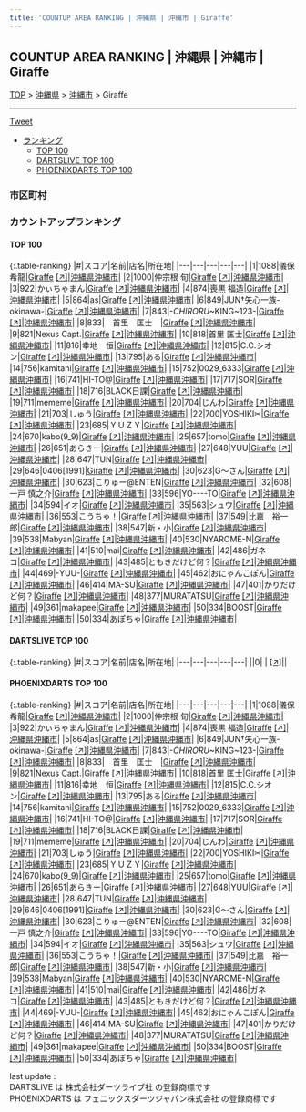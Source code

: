 ```yaml
---
title: 'COUNTUP AREA RANKING | 沖縄県 | 沖縄市 | Giraffe'
---
```

## COUNTUP AREA RANKING | 沖縄県 | 沖縄市 | Giraffe

[TOP](/darts/rank/) > [沖縄県](/darts/rank/沖縄県/) > [沖縄市](/darts/rank/沖縄県/沖縄市/) > Giraffe

___

<a href="https://twitter.com/share?ref_src=twsrc%5Etfw" data-text="COUNTUP AREA RANKING | 沖縄県沖縄市Giraffe" class="twitter-share-button" data-hashtags="DARTSLIVE,PHOENIXDARTS,darts,ダーツ" data-show-count="false">Tweet</a>

* [ランキング](#カウントアップランキング)
    * [TOP 100](#top-100)
    * [DARTSLIVE TOP 100](#dartslive-top-100)
    * [PHOENIXDARTS TOP 100](#phoenixdarts-top-100)

### 市区町村

<ul>

</ul>

### カウントアップランキング

#### TOP 100



{:.table-ranking}
|#|スコア|名前|店名|所在地|
|---|---|---|---|---|
|1|1088|<span class="rank-name-pd">儀保 希龍</span>|<a href="/darts/rank/shops/88166.html">Giraffe</a> <a href="https://vs.phoenixdarts.com/jp/shop/shopDetailInfo/s_88166?s_seq=88166">[↗]</a>|<a href="/darts/rank/沖縄県/沖縄市">沖縄県沖縄市</a>|
|2|1000|<span class="rank-name-pd"><span class="pro-icon-pd"></span>仲宗根 旬</span>|<a href="/darts/rank/shops/88166.html">Giraffe</a> <a href="https://vs.phoenixdarts.com/jp/shop/shopDetailInfo/s_88166?s_seq=88166">[↗]</a>|<a href="/darts/rank/沖縄県/沖縄市">沖縄県沖縄市</a>|
|3|922|<span class="rank-name-pd">かぃちゃまん</span>|<a href="/darts/rank/shops/88166.html">Giraffe</a> <a href="https://vs.phoenixdarts.com/jp/shop/shopDetailInfo/s_88166?s_seq=88166">[↗]</a>|<a href="/darts/rank/沖縄県/沖縄市">沖縄県沖縄市</a>|
|4|874|<span class="rank-name-pd">喪黒 福造</span>|<a href="/darts/rank/shops/88166.html">Giraffe</a> <a href="https://vs.phoenixdarts.com/jp/shop/shopDetailInfo/s_88166?s_seq=88166">[↗]</a>|<a href="/darts/rank/沖縄県/沖縄市">沖縄県沖縄市</a>|
|5|864|<span class="rank-name-pd">as</span>|<a href="/darts/rank/shops/88166.html">Giraffe</a> <a href="https://vs.phoenixdarts.com/jp/shop/shopDetailInfo/s_88166?s_seq=88166">[↗]</a>|<a href="/darts/rank/沖縄県/沖縄市">沖縄県沖縄市</a>|
|6|849|<span class="rank-name-pd">JUN†矢心一族-okinawa-</span>|<a href="/darts/rank/shops/88166.html">Giraffe</a> <a href="https://vs.phoenixdarts.com/jp/shop/shopDetailInfo/s_88166?s_seq=88166">[↗]</a>|<a href="/darts/rank/沖縄県/沖縄市">沖縄県沖縄市</a>|
|7|843|<span class="rank-name-pd">-*CHIRORU*~KING~123-</span>|<a href="/darts/rank/shops/88166.html">Giraffe</a> <a href="https://vs.phoenixdarts.com/jp/shop/shopDetailInfo/s_88166?s_seq=88166">[↗]</a>|<a href="/darts/rank/沖縄県/沖縄市">沖縄県沖縄市</a>|
|8|833|<span class="rank-name-pd">　首里　匡士　</span>|<a href="/darts/rank/shops/88166.html">Giraffe</a> <a href="https://vs.phoenixdarts.com/jp/shop/shopDetailInfo/s_88166?s_seq=88166">[↗]</a>|<a href="/darts/rank/沖縄県/沖縄市">沖縄県沖縄市</a>|
|9|821|<span class="rank-name-pd">Nexus Capt.</span>|<a href="/darts/rank/shops/88166.html">Giraffe</a> <a href="https://vs.phoenixdarts.com/jp/shop/shopDetailInfo/s_88166?s_seq=88166">[↗]</a>|<a href="/darts/rank/沖縄県/沖縄市">沖縄県沖縄市</a>|
|10|818|<span class="rank-name-pd"><span class="pro-icon-pd"></span>首里 匡士</span>|<a href="/darts/rank/shops/88166.html">Giraffe</a> <a href="https://vs.phoenixdarts.com/jp/shop/shopDetailInfo/s_88166?s_seq=88166">[↗]</a>|<a href="/darts/rank/沖縄県/沖縄市">沖縄県沖縄市</a>|
|11|816|<span class="rank-name-pd">幸地　恒</span>|<a href="/darts/rank/shops/88166.html">Giraffe</a> <a href="https://vs.phoenixdarts.com/jp/shop/shopDetailInfo/s_88166?s_seq=88166">[↗]</a>|<a href="/darts/rank/沖縄県/沖縄市">沖縄県沖縄市</a>|
|12|815|<span class="rank-name-pd">C.C.シオン</span>|<a href="/darts/rank/shops/88166.html">Giraffe</a> <a href="https://vs.phoenixdarts.com/jp/shop/shopDetailInfo/s_88166?s_seq=88166">[↗]</a>|<a href="/darts/rank/沖縄県/沖縄市">沖縄県沖縄市</a>|
|13|795|<span class="rank-name-pd">ある</span>|<a href="/darts/rank/shops/88166.html">Giraffe</a> <a href="https://vs.phoenixdarts.com/jp/shop/shopDetailInfo/s_88166?s_seq=88166">[↗]</a>|<a href="/darts/rank/沖縄県/沖縄市">沖縄県沖縄市</a>|
|14|756|<span class="rank-name-pd">kamitani</span>|<a href="/darts/rank/shops/88166.html">Giraffe</a> <a href="https://vs.phoenixdarts.com/jp/shop/shopDetailInfo/s_88166?s_seq=88166">[↗]</a>|<a href="/darts/rank/沖縄県/沖縄市">沖縄県沖縄市</a>|
|15|752|<span class="rank-name-pd">0029_6333</span>|<a href="/darts/rank/shops/88166.html">Giraffe</a> <a href="https://vs.phoenixdarts.com/jp/shop/shopDetailInfo/s_88166?s_seq=88166">[↗]</a>|<a href="/darts/rank/沖縄県/沖縄市">沖縄県沖縄市</a>|
|16|741|<span class="rank-name-pd">HI-TO@</span>|<a href="/darts/rank/shops/88166.html">Giraffe</a> <a href="https://vs.phoenixdarts.com/jp/shop/shopDetailInfo/s_88166?s_seq=88166">[↗]</a>|<a href="/darts/rank/沖縄県/沖縄市">沖縄県沖縄市</a>|
|17|717|<span class="rank-name-pd">SOR</span>|<a href="/darts/rank/shops/88166.html">Giraffe</a> <a href="https://vs.phoenixdarts.com/jp/shop/shopDetailInfo/s_88166?s_seq=88166">[↗]</a>|<a href="/darts/rank/沖縄県/沖縄市">沖縄県沖縄市</a>|
|18|716|<span class="rank-name-pd">BLACK日課</span>|<a href="/darts/rank/shops/88166.html">Giraffe</a> <a href="https://vs.phoenixdarts.com/jp/shop/shopDetailInfo/s_88166?s_seq=88166">[↗]</a>|<a href="/darts/rank/沖縄県/沖縄市">沖縄県沖縄市</a>|
|19|711|<span class="rank-name-pd">mememe</span>|<a href="/darts/rank/shops/88166.html">Giraffe</a> <a href="https://vs.phoenixdarts.com/jp/shop/shopDetailInfo/s_88166?s_seq=88166">[↗]</a>|<a href="/darts/rank/沖縄県/沖縄市">沖縄県沖縄市</a>|
|20|704|<span class="rank-name-pd">じんわ</span>|<a href="/darts/rank/shops/88166.html">Giraffe</a> <a href="https://vs.phoenixdarts.com/jp/shop/shopDetailInfo/s_88166?s_seq=88166">[↗]</a>|<a href="/darts/rank/沖縄県/沖縄市">沖縄県沖縄市</a>|
|21|703|<span class="rank-name-pd">しゅう</span>|<a href="/darts/rank/shops/88166.html">Giraffe</a> <a href="https://vs.phoenixdarts.com/jp/shop/shopDetailInfo/s_88166?s_seq=88166">[↗]</a>|<a href="/darts/rank/沖縄県/沖縄市">沖縄県沖縄市</a>|
|22|700|<span class="rank-name-pd">YOSHIKI✂︎</span>|<a href="/darts/rank/shops/88166.html">Giraffe</a> <a href="https://vs.phoenixdarts.com/jp/shop/shopDetailInfo/s_88166?s_seq=88166">[↗]</a>|<a href="/darts/rank/沖縄県/沖縄市">沖縄県沖縄市</a>|
|23|685|<span class="rank-name-pd">ＹＵＺＹ</span>|<a href="/darts/rank/shops/88166.html">Giraffe</a> <a href="https://vs.phoenixdarts.com/jp/shop/shopDetailInfo/s_88166?s_seq=88166">[↗]</a>|<a href="/darts/rank/沖縄県/沖縄市">沖縄県沖縄市</a>|
|24|670|<span class="rank-name-pd">kabo(9_9)</span>|<a href="/darts/rank/shops/88166.html">Giraffe</a> <a href="https://vs.phoenixdarts.com/jp/shop/shopDetailInfo/s_88166?s_seq=88166">[↗]</a>|<a href="/darts/rank/沖縄県/沖縄市">沖縄県沖縄市</a>|
|25|657|<span class="rank-name-pd">tomo</span>|<a href="/darts/rank/shops/88166.html">Giraffe</a> <a href="https://vs.phoenixdarts.com/jp/shop/shopDetailInfo/s_88166?s_seq=88166">[↗]</a>|<a href="/darts/rank/沖縄県/沖縄市">沖縄県沖縄市</a>|
|26|651|<span class="rank-name-pd">あらきー</span>|<a href="/darts/rank/shops/88166.html">Giraffe</a> <a href="https://vs.phoenixdarts.com/jp/shop/shopDetailInfo/s_88166?s_seq=88166">[↗]</a>|<a href="/darts/rank/沖縄県/沖縄市">沖縄県沖縄市</a>|
|27|648|<span class="rank-name-pd">YUU</span>|<a href="/darts/rank/shops/88166.html">Giraffe</a> <a href="https://vs.phoenixdarts.com/jp/shop/shopDetailInfo/s_88166?s_seq=88166">[↗]</a>|<a href="/darts/rank/沖縄県/沖縄市">沖縄県沖縄市</a>|
|28|647|<span class="rank-name-pd">TUN</span>|<a href="/darts/rank/shops/88166.html">Giraffe</a> <a href="https://vs.phoenixdarts.com/jp/shop/shopDetailInfo/s_88166?s_seq=88166">[↗]</a>|<a href="/darts/rank/沖縄県/沖縄市">沖縄県沖縄市</a>|
|29|646|<span class="rank-name-pd">0406[1991]</span>|<a href="/darts/rank/shops/88166.html">Giraffe</a> <a href="https://vs.phoenixdarts.com/jp/shop/shopDetailInfo/s_88166?s_seq=88166">[↗]</a>|<a href="/darts/rank/沖縄県/沖縄市">沖縄県沖縄市</a>|
|30|623|<span class="rank-name-pd">G〜さん</span>|<a href="/darts/rank/shops/88166.html">Giraffe</a> <a href="https://vs.phoenixdarts.com/jp/shop/shopDetailInfo/s_88166?s_seq=88166">[↗]</a>|<a href="/darts/rank/沖縄県/沖縄市">沖縄県沖縄市</a>|
|30|623|<span class="rank-name-pd">こりゅー@ENTEN</span>|<a href="/darts/rank/shops/88166.html">Giraffe</a> <a href="https://vs.phoenixdarts.com/jp/shop/shopDetailInfo/s_88166?s_seq=88166">[↗]</a>|<a href="/darts/rank/沖縄県/沖縄市">沖縄県沖縄市</a>|
|32|608|<span class="rank-name-pd">一戸 慎之介</span>|<a href="/darts/rank/shops/88166.html">Giraffe</a> <a href="https://vs.phoenixdarts.com/jp/shop/shopDetailInfo/s_88166?s_seq=88166">[↗]</a>|<a href="/darts/rank/沖縄県/沖縄市">沖縄県沖縄市</a>|
|33|596|<span class="rank-name-pd">YO----TO</span>|<a href="/darts/rank/shops/88166.html">Giraffe</a> <a href="https://vs.phoenixdarts.com/jp/shop/shopDetailInfo/s_88166?s_seq=88166">[↗]</a>|<a href="/darts/rank/沖縄県/沖縄市">沖縄県沖縄市</a>|
|34|594|<span class="rank-name-pd">イオ</span>|<a href="/darts/rank/shops/88166.html">Giraffe</a> <a href="https://vs.phoenixdarts.com/jp/shop/shopDetailInfo/s_88166?s_seq=88166">[↗]</a>|<a href="/darts/rank/沖縄県/沖縄市">沖縄県沖縄市</a>|
|35|563|<span class="rank-name-pd">シュウ</span>|<a href="/darts/rank/shops/88166.html">Giraffe</a> <a href="https://vs.phoenixdarts.com/jp/shop/shopDetailInfo/s_88166?s_seq=88166">[↗]</a>|<a href="/darts/rank/沖縄県/沖縄市">沖縄県沖縄市</a>|
|36|553|<span class="rank-name-pd">こうちゃ！</span>|<a href="/darts/rank/shops/88166.html">Giraffe</a> <a href="https://vs.phoenixdarts.com/jp/shop/shopDetailInfo/s_88166?s_seq=88166">[↗]</a>|<a href="/darts/rank/沖縄県/沖縄市">沖縄県沖縄市</a>|
|37|549|<span class="rank-name-pd">比嘉　裕一郎</span>|<a href="/darts/rank/shops/88166.html">Giraffe</a> <a href="https://vs.phoenixdarts.com/jp/shop/shopDetailInfo/s_88166?s_seq=88166">[↗]</a>|<a href="/darts/rank/沖縄県/沖縄市">沖縄県沖縄市</a>|
|38|547|<span class="rank-name-pd">新・小</span>|<a href="/darts/rank/shops/88166.html">Giraffe</a> <a href="https://vs.phoenixdarts.com/jp/shop/shopDetailInfo/s_88166?s_seq=88166">[↗]</a>|<a href="/darts/rank/沖縄県/沖縄市">沖縄県沖縄市</a>|
|39|538|<span class="rank-name-pd">Mabyan</span>|<a href="/darts/rank/shops/88166.html">Giraffe</a> <a href="https://vs.phoenixdarts.com/jp/shop/shopDetailInfo/s_88166?s_seq=88166">[↗]</a>|<a href="/darts/rank/沖縄県/沖縄市">沖縄県沖縄市</a>|
|40|530|<span class="rank-name-pd">NYAROME-N</span>|<a href="/darts/rank/shops/88166.html">Giraffe</a> <a href="https://vs.phoenixdarts.com/jp/shop/shopDetailInfo/s_88166?s_seq=88166">[↗]</a>|<a href="/darts/rank/沖縄県/沖縄市">沖縄県沖縄市</a>|
|41|510|<span class="rank-name-pd">mai</span>|<a href="/darts/rank/shops/88166.html">Giraffe</a> <a href="https://vs.phoenixdarts.com/jp/shop/shopDetailInfo/s_88166?s_seq=88166">[↗]</a>|<a href="/darts/rank/沖縄県/沖縄市">沖縄県沖縄市</a>|
|42|486|<span class="rank-name-pd">ガネコ</span>|<a href="/darts/rank/shops/88166.html">Giraffe</a> <a href="https://vs.phoenixdarts.com/jp/shop/shopDetailInfo/s_88166?s_seq=88166">[↗]</a>|<a href="/darts/rank/沖縄県/沖縄市">沖縄県沖縄市</a>|
|43|485|<span class="rank-name-pd">ともきだけど何？</span>|<a href="/darts/rank/shops/88166.html">Giraffe</a> <a href="https://vs.phoenixdarts.com/jp/shop/shopDetailInfo/s_88166?s_seq=88166">[↗]</a>|<a href="/darts/rank/沖縄県/沖縄市">沖縄県沖縄市</a>|
|44|469|<span class="rank-name-pd">-YUU-</span>|<a href="/darts/rank/shops/88166.html">Giraffe</a> <a href="https://vs.phoenixdarts.com/jp/shop/shopDetailInfo/s_88166?s_seq=88166">[↗]</a>|<a href="/darts/rank/沖縄県/沖縄市">沖縄県沖縄市</a>|
|45|462|<span class="rank-name-pd">おにゃんこぽん</span>|<a href="/darts/rank/shops/88166.html">Giraffe</a> <a href="https://vs.phoenixdarts.com/jp/shop/shopDetailInfo/s_88166?s_seq=88166">[↗]</a>|<a href="/darts/rank/沖縄県/沖縄市">沖縄県沖縄市</a>|
|46|414|<span class="rank-name-pd">MA-SU</span>|<a href="/darts/rank/shops/88166.html">Giraffe</a> <a href="https://vs.phoenixdarts.com/jp/shop/shopDetailInfo/s_88166?s_seq=88166">[↗]</a>|<a href="/darts/rank/沖縄県/沖縄市">沖縄県沖縄市</a>|
|47|401|<span class="rank-name-pd">かりだけど何？</span>|<a href="/darts/rank/shops/88166.html">Giraffe</a> <a href="https://vs.phoenixdarts.com/jp/shop/shopDetailInfo/s_88166?s_seq=88166">[↗]</a>|<a href="/darts/rank/沖縄県/沖縄市">沖縄県沖縄市</a>|
|48|377|<span class="rank-name-pd">MURATATSU</span>|<a href="/darts/rank/shops/88166.html">Giraffe</a> <a href="https://vs.phoenixdarts.com/jp/shop/shopDetailInfo/s_88166?s_seq=88166">[↗]</a>|<a href="/darts/rank/沖縄県/沖縄市">沖縄県沖縄市</a>|
|49|361|<span class="rank-name-pd">makapee</span>|<a href="/darts/rank/shops/88166.html">Giraffe</a> <a href="https://vs.phoenixdarts.com/jp/shop/shopDetailInfo/s_88166?s_seq=88166">[↗]</a>|<a href="/darts/rank/沖縄県/沖縄市">沖縄県沖縄市</a>|
|50|334|<span class="rank-name-pd">BOOST</span>|<a href="/darts/rank/shops/88166.html">Giraffe</a> <a href="https://vs.phoenixdarts.com/jp/shop/shopDetailInfo/s_88166?s_seq=88166">[↗]</a>|<a href="/darts/rank/沖縄県/沖縄市">沖縄県沖縄市</a>|
|50|334|<span class="rank-name-pd">あぽちゃ</span>|<a href="/darts/rank/shops/88166.html">Giraffe</a> <a href="https://vs.phoenixdarts.com/jp/shop/shopDetailInfo/s_88166?s_seq=88166">[↗]</a>|<a href="/darts/rank/沖縄県/沖縄市">沖縄県沖縄市</a>|


#### DARTSLIVE TOP 100



{:.table-ranking}
|#|スコア|名前|店名|所在地|
|---|---|---|---|---|
||0|<span class="rank-name-dl"> </span>|<a href="/darts/rank/shops/.html"></a> <a href="">[↗]</a>|<a href="/darts/rank//"></a>|


#### PHOENIXDARTS TOP 100



{:.table-ranking}
|#|スコア|名前|店名|所在地|
|---|---|---|---|---|
|1|1088|<span class="rank-name-pd">儀保 希龍</span>|<a href="/darts/rank/shops/88166.html">Giraffe</a> <a href="https://vs.phoenixdarts.com/jp/shop/shopDetailInfo/s_88166?s_seq=88166">[↗]</a>|<a href="/darts/rank/沖縄県/沖縄市">沖縄県沖縄市</a>|
|2|1000|<span class="rank-name-pd"><span class="pro-icon-pd"></span>仲宗根 旬</span>|<a href="/darts/rank/shops/88166.html">Giraffe</a> <a href="https://vs.phoenixdarts.com/jp/shop/shopDetailInfo/s_88166?s_seq=88166">[↗]</a>|<a href="/darts/rank/沖縄県/沖縄市">沖縄県沖縄市</a>|
|3|922|<span class="rank-name-pd">かぃちゃまん</span>|<a href="/darts/rank/shops/88166.html">Giraffe</a> <a href="https://vs.phoenixdarts.com/jp/shop/shopDetailInfo/s_88166?s_seq=88166">[↗]</a>|<a href="/darts/rank/沖縄県/沖縄市">沖縄県沖縄市</a>|
|4|874|<span class="rank-name-pd">喪黒 福造</span>|<a href="/darts/rank/shops/88166.html">Giraffe</a> <a href="https://vs.phoenixdarts.com/jp/shop/shopDetailInfo/s_88166?s_seq=88166">[↗]</a>|<a href="/darts/rank/沖縄県/沖縄市">沖縄県沖縄市</a>|
|5|864|<span class="rank-name-pd">as</span>|<a href="/darts/rank/shops/88166.html">Giraffe</a> <a href="https://vs.phoenixdarts.com/jp/shop/shopDetailInfo/s_88166?s_seq=88166">[↗]</a>|<a href="/darts/rank/沖縄県/沖縄市">沖縄県沖縄市</a>|
|6|849|<span class="rank-name-pd">JUN†矢心一族-okinawa-</span>|<a href="/darts/rank/shops/88166.html">Giraffe</a> <a href="https://vs.phoenixdarts.com/jp/shop/shopDetailInfo/s_88166?s_seq=88166">[↗]</a>|<a href="/darts/rank/沖縄県/沖縄市">沖縄県沖縄市</a>|
|7|843|<span class="rank-name-pd">-*CHIRORU*~KING~123-</span>|<a href="/darts/rank/shops/88166.html">Giraffe</a> <a href="https://vs.phoenixdarts.com/jp/shop/shopDetailInfo/s_88166?s_seq=88166">[↗]</a>|<a href="/darts/rank/沖縄県/沖縄市">沖縄県沖縄市</a>|
|8|833|<span class="rank-name-pd">　首里　匡士　</span>|<a href="/darts/rank/shops/88166.html">Giraffe</a> <a href="https://vs.phoenixdarts.com/jp/shop/shopDetailInfo/s_88166?s_seq=88166">[↗]</a>|<a href="/darts/rank/沖縄県/沖縄市">沖縄県沖縄市</a>|
|9|821|<span class="rank-name-pd">Nexus Capt.</span>|<a href="/darts/rank/shops/88166.html">Giraffe</a> <a href="https://vs.phoenixdarts.com/jp/shop/shopDetailInfo/s_88166?s_seq=88166">[↗]</a>|<a href="/darts/rank/沖縄県/沖縄市">沖縄県沖縄市</a>|
|10|818|<span class="rank-name-pd"><span class="pro-icon-pd"></span>首里 匡士</span>|<a href="/darts/rank/shops/88166.html">Giraffe</a> <a href="https://vs.phoenixdarts.com/jp/shop/shopDetailInfo/s_88166?s_seq=88166">[↗]</a>|<a href="/darts/rank/沖縄県/沖縄市">沖縄県沖縄市</a>|
|11|816|<span class="rank-name-pd">幸地　恒</span>|<a href="/darts/rank/shops/88166.html">Giraffe</a> <a href="https://vs.phoenixdarts.com/jp/shop/shopDetailInfo/s_88166?s_seq=88166">[↗]</a>|<a href="/darts/rank/沖縄県/沖縄市">沖縄県沖縄市</a>|
|12|815|<span class="rank-name-pd">C.C.シオン</span>|<a href="/darts/rank/shops/88166.html">Giraffe</a> <a href="https://vs.phoenixdarts.com/jp/shop/shopDetailInfo/s_88166?s_seq=88166">[↗]</a>|<a href="/darts/rank/沖縄県/沖縄市">沖縄県沖縄市</a>|
|13|795|<span class="rank-name-pd">ある</span>|<a href="/darts/rank/shops/88166.html">Giraffe</a> <a href="https://vs.phoenixdarts.com/jp/shop/shopDetailInfo/s_88166?s_seq=88166">[↗]</a>|<a href="/darts/rank/沖縄県/沖縄市">沖縄県沖縄市</a>|
|14|756|<span class="rank-name-pd">kamitani</span>|<a href="/darts/rank/shops/88166.html">Giraffe</a> <a href="https://vs.phoenixdarts.com/jp/shop/shopDetailInfo/s_88166?s_seq=88166">[↗]</a>|<a href="/darts/rank/沖縄県/沖縄市">沖縄県沖縄市</a>|
|15|752|<span class="rank-name-pd">0029_6333</span>|<a href="/darts/rank/shops/88166.html">Giraffe</a> <a href="https://vs.phoenixdarts.com/jp/shop/shopDetailInfo/s_88166?s_seq=88166">[↗]</a>|<a href="/darts/rank/沖縄県/沖縄市">沖縄県沖縄市</a>|
|16|741|<span class="rank-name-pd">HI-TO@</span>|<a href="/darts/rank/shops/88166.html">Giraffe</a> <a href="https://vs.phoenixdarts.com/jp/shop/shopDetailInfo/s_88166?s_seq=88166">[↗]</a>|<a href="/darts/rank/沖縄県/沖縄市">沖縄県沖縄市</a>|
|17|717|<span class="rank-name-pd">SOR</span>|<a href="/darts/rank/shops/88166.html">Giraffe</a> <a href="https://vs.phoenixdarts.com/jp/shop/shopDetailInfo/s_88166?s_seq=88166">[↗]</a>|<a href="/darts/rank/沖縄県/沖縄市">沖縄県沖縄市</a>|
|18|716|<span class="rank-name-pd">BLACK日課</span>|<a href="/darts/rank/shops/88166.html">Giraffe</a> <a href="https://vs.phoenixdarts.com/jp/shop/shopDetailInfo/s_88166?s_seq=88166">[↗]</a>|<a href="/darts/rank/沖縄県/沖縄市">沖縄県沖縄市</a>|
|19|711|<span class="rank-name-pd">mememe</span>|<a href="/darts/rank/shops/88166.html">Giraffe</a> <a href="https://vs.phoenixdarts.com/jp/shop/shopDetailInfo/s_88166?s_seq=88166">[↗]</a>|<a href="/darts/rank/沖縄県/沖縄市">沖縄県沖縄市</a>|
|20|704|<span class="rank-name-pd">じんわ</span>|<a href="/darts/rank/shops/88166.html">Giraffe</a> <a href="https://vs.phoenixdarts.com/jp/shop/shopDetailInfo/s_88166?s_seq=88166">[↗]</a>|<a href="/darts/rank/沖縄県/沖縄市">沖縄県沖縄市</a>|
|21|703|<span class="rank-name-pd">しゅう</span>|<a href="/darts/rank/shops/88166.html">Giraffe</a> <a href="https://vs.phoenixdarts.com/jp/shop/shopDetailInfo/s_88166?s_seq=88166">[↗]</a>|<a href="/darts/rank/沖縄県/沖縄市">沖縄県沖縄市</a>|
|22|700|<span class="rank-name-pd">YOSHIKI✂︎</span>|<a href="/darts/rank/shops/88166.html">Giraffe</a> <a href="https://vs.phoenixdarts.com/jp/shop/shopDetailInfo/s_88166?s_seq=88166">[↗]</a>|<a href="/darts/rank/沖縄県/沖縄市">沖縄県沖縄市</a>|
|23|685|<span class="rank-name-pd">ＹＵＺＹ</span>|<a href="/darts/rank/shops/88166.html">Giraffe</a> <a href="https://vs.phoenixdarts.com/jp/shop/shopDetailInfo/s_88166?s_seq=88166">[↗]</a>|<a href="/darts/rank/沖縄県/沖縄市">沖縄県沖縄市</a>|
|24|670|<span class="rank-name-pd">kabo(9_9)</span>|<a href="/darts/rank/shops/88166.html">Giraffe</a> <a href="https://vs.phoenixdarts.com/jp/shop/shopDetailInfo/s_88166?s_seq=88166">[↗]</a>|<a href="/darts/rank/沖縄県/沖縄市">沖縄県沖縄市</a>|
|25|657|<span class="rank-name-pd">tomo</span>|<a href="/darts/rank/shops/88166.html">Giraffe</a> <a href="https://vs.phoenixdarts.com/jp/shop/shopDetailInfo/s_88166?s_seq=88166">[↗]</a>|<a href="/darts/rank/沖縄県/沖縄市">沖縄県沖縄市</a>|
|26|651|<span class="rank-name-pd">あらきー</span>|<a href="/darts/rank/shops/88166.html">Giraffe</a> <a href="https://vs.phoenixdarts.com/jp/shop/shopDetailInfo/s_88166?s_seq=88166">[↗]</a>|<a href="/darts/rank/沖縄県/沖縄市">沖縄県沖縄市</a>|
|27|648|<span class="rank-name-pd">YUU</span>|<a href="/darts/rank/shops/88166.html">Giraffe</a> <a href="https://vs.phoenixdarts.com/jp/shop/shopDetailInfo/s_88166?s_seq=88166">[↗]</a>|<a href="/darts/rank/沖縄県/沖縄市">沖縄県沖縄市</a>|
|28|647|<span class="rank-name-pd">TUN</span>|<a href="/darts/rank/shops/88166.html">Giraffe</a> <a href="https://vs.phoenixdarts.com/jp/shop/shopDetailInfo/s_88166?s_seq=88166">[↗]</a>|<a href="/darts/rank/沖縄県/沖縄市">沖縄県沖縄市</a>|
|29|646|<span class="rank-name-pd">0406[1991]</span>|<a href="/darts/rank/shops/88166.html">Giraffe</a> <a href="https://vs.phoenixdarts.com/jp/shop/shopDetailInfo/s_88166?s_seq=88166">[↗]</a>|<a href="/darts/rank/沖縄県/沖縄市">沖縄県沖縄市</a>|
|30|623|<span class="rank-name-pd">G〜さん</span>|<a href="/darts/rank/shops/88166.html">Giraffe</a> <a href="https://vs.phoenixdarts.com/jp/shop/shopDetailInfo/s_88166?s_seq=88166">[↗]</a>|<a href="/darts/rank/沖縄県/沖縄市">沖縄県沖縄市</a>|
|30|623|<span class="rank-name-pd">こりゅー@ENTEN</span>|<a href="/darts/rank/shops/88166.html">Giraffe</a> <a href="https://vs.phoenixdarts.com/jp/shop/shopDetailInfo/s_88166?s_seq=88166">[↗]</a>|<a href="/darts/rank/沖縄県/沖縄市">沖縄県沖縄市</a>|
|32|608|<span class="rank-name-pd">一戸 慎之介</span>|<a href="/darts/rank/shops/88166.html">Giraffe</a> <a href="https://vs.phoenixdarts.com/jp/shop/shopDetailInfo/s_88166?s_seq=88166">[↗]</a>|<a href="/darts/rank/沖縄県/沖縄市">沖縄県沖縄市</a>|
|33|596|<span class="rank-name-pd">YO----TO</span>|<a href="/darts/rank/shops/88166.html">Giraffe</a> <a href="https://vs.phoenixdarts.com/jp/shop/shopDetailInfo/s_88166?s_seq=88166">[↗]</a>|<a href="/darts/rank/沖縄県/沖縄市">沖縄県沖縄市</a>|
|34|594|<span class="rank-name-pd">イオ</span>|<a href="/darts/rank/shops/88166.html">Giraffe</a> <a href="https://vs.phoenixdarts.com/jp/shop/shopDetailInfo/s_88166?s_seq=88166">[↗]</a>|<a href="/darts/rank/沖縄県/沖縄市">沖縄県沖縄市</a>|
|35|563|<span class="rank-name-pd">シュウ</span>|<a href="/darts/rank/shops/88166.html">Giraffe</a> <a href="https://vs.phoenixdarts.com/jp/shop/shopDetailInfo/s_88166?s_seq=88166">[↗]</a>|<a href="/darts/rank/沖縄県/沖縄市">沖縄県沖縄市</a>|
|36|553|<span class="rank-name-pd">こうちゃ！</span>|<a href="/darts/rank/shops/88166.html">Giraffe</a> <a href="https://vs.phoenixdarts.com/jp/shop/shopDetailInfo/s_88166?s_seq=88166">[↗]</a>|<a href="/darts/rank/沖縄県/沖縄市">沖縄県沖縄市</a>|
|37|549|<span class="rank-name-pd">比嘉　裕一郎</span>|<a href="/darts/rank/shops/88166.html">Giraffe</a> <a href="https://vs.phoenixdarts.com/jp/shop/shopDetailInfo/s_88166?s_seq=88166">[↗]</a>|<a href="/darts/rank/沖縄県/沖縄市">沖縄県沖縄市</a>|
|38|547|<span class="rank-name-pd">新・小</span>|<a href="/darts/rank/shops/88166.html">Giraffe</a> <a href="https://vs.phoenixdarts.com/jp/shop/shopDetailInfo/s_88166?s_seq=88166">[↗]</a>|<a href="/darts/rank/沖縄県/沖縄市">沖縄県沖縄市</a>|
|39|538|<span class="rank-name-pd">Mabyan</span>|<a href="/darts/rank/shops/88166.html">Giraffe</a> <a href="https://vs.phoenixdarts.com/jp/shop/shopDetailInfo/s_88166?s_seq=88166">[↗]</a>|<a href="/darts/rank/沖縄県/沖縄市">沖縄県沖縄市</a>|
|40|530|<span class="rank-name-pd">NYAROME-N</span>|<a href="/darts/rank/shops/88166.html">Giraffe</a> <a href="https://vs.phoenixdarts.com/jp/shop/shopDetailInfo/s_88166?s_seq=88166">[↗]</a>|<a href="/darts/rank/沖縄県/沖縄市">沖縄県沖縄市</a>|
|41|510|<span class="rank-name-pd">mai</span>|<a href="/darts/rank/shops/88166.html">Giraffe</a> <a href="https://vs.phoenixdarts.com/jp/shop/shopDetailInfo/s_88166?s_seq=88166">[↗]</a>|<a href="/darts/rank/沖縄県/沖縄市">沖縄県沖縄市</a>|
|42|486|<span class="rank-name-pd">ガネコ</span>|<a href="/darts/rank/shops/88166.html">Giraffe</a> <a href="https://vs.phoenixdarts.com/jp/shop/shopDetailInfo/s_88166?s_seq=88166">[↗]</a>|<a href="/darts/rank/沖縄県/沖縄市">沖縄県沖縄市</a>|
|43|485|<span class="rank-name-pd">ともきだけど何？</span>|<a href="/darts/rank/shops/88166.html">Giraffe</a> <a href="https://vs.phoenixdarts.com/jp/shop/shopDetailInfo/s_88166?s_seq=88166">[↗]</a>|<a href="/darts/rank/沖縄県/沖縄市">沖縄県沖縄市</a>|
|44|469|<span class="rank-name-pd">-YUU-</span>|<a href="/darts/rank/shops/88166.html">Giraffe</a> <a href="https://vs.phoenixdarts.com/jp/shop/shopDetailInfo/s_88166?s_seq=88166">[↗]</a>|<a href="/darts/rank/沖縄県/沖縄市">沖縄県沖縄市</a>|
|45|462|<span class="rank-name-pd">おにゃんこぽん</span>|<a href="/darts/rank/shops/88166.html">Giraffe</a> <a href="https://vs.phoenixdarts.com/jp/shop/shopDetailInfo/s_88166?s_seq=88166">[↗]</a>|<a href="/darts/rank/沖縄県/沖縄市">沖縄県沖縄市</a>|
|46|414|<span class="rank-name-pd">MA-SU</span>|<a href="/darts/rank/shops/88166.html">Giraffe</a> <a href="https://vs.phoenixdarts.com/jp/shop/shopDetailInfo/s_88166?s_seq=88166">[↗]</a>|<a href="/darts/rank/沖縄県/沖縄市">沖縄県沖縄市</a>|
|47|401|<span class="rank-name-pd">かりだけど何？</span>|<a href="/darts/rank/shops/88166.html">Giraffe</a> <a href="https://vs.phoenixdarts.com/jp/shop/shopDetailInfo/s_88166?s_seq=88166">[↗]</a>|<a href="/darts/rank/沖縄県/沖縄市">沖縄県沖縄市</a>|
|48|377|<span class="rank-name-pd">MURATATSU</span>|<a href="/darts/rank/shops/88166.html">Giraffe</a> <a href="https://vs.phoenixdarts.com/jp/shop/shopDetailInfo/s_88166?s_seq=88166">[↗]</a>|<a href="/darts/rank/沖縄県/沖縄市">沖縄県沖縄市</a>|
|49|361|<span class="rank-name-pd">makapee</span>|<a href="/darts/rank/shops/88166.html">Giraffe</a> <a href="https://vs.phoenixdarts.com/jp/shop/shopDetailInfo/s_88166?s_seq=88166">[↗]</a>|<a href="/darts/rank/沖縄県/沖縄市">沖縄県沖縄市</a>|
|50|334|<span class="rank-name-pd">BOOST</span>|<a href="/darts/rank/shops/88166.html">Giraffe</a> <a href="https://vs.phoenixdarts.com/jp/shop/shopDetailInfo/s_88166?s_seq=88166">[↗]</a>|<a href="/darts/rank/沖縄県/沖縄市">沖縄県沖縄市</a>|
|50|334|<span class="rank-name-pd">あぽちゃ</span>|<a href="/darts/rank/shops/88166.html">Giraffe</a> <a href="https://vs.phoenixdarts.com/jp/shop/shopDetailInfo/s_88166?s_seq=88166">[↗]</a>|<a href="/darts/rank/沖縄県/沖縄市">沖縄県沖縄市</a>|


<div class="footer border-top border-gray-light mt-5 pt-3 text-right text-gray">
    last update : <span style="font-weight: italic" id="foot_last_modified"></span><br />
    DARTSLIVE は 株式会社ダーツライブ社 の登録商標です<br />
    PHOENIXDARTS は フェニックスダーツジャパン株式会社 の登録商標です<br />
</div>

<script src="https://cdnjs.cloudflare.com/ajax/libs/jquery.tablesorter/2.31.3/js/jquery.tablesorter.min.js" integrity="sha512-qzgd5cYSZcosqpzpn7zF2ZId8f/8CHmFKZ8j7mU4OUXTNRd5g+ZHBPsgKEwoqxCtdQvExE5LprwwPAgoicguNg==" crossorigin="anonymous" referrerpolicy="no-referrer"></script>
<link rel="stylesheet" href="https://cdnjs.cloudflare.com/ajax/libs/jquery.tablesorter/2.31.3/css/theme.default.min.css" integrity="sha512-wghhOJkjQX0Lh3NSWvNKeZ0ZpNn+SPVXX1Qyc9OCaogADktxrBiBdKGDoqVUOyhStvMBmJQ8ZdMHiR3wuEq8+w==" crossorigin="anonymous" referrerpolicy="no-referrer" />
<script>
$(function() {
    $(".table-ranking").tablesorter({sortList:[[0, 0]]});
    $("#foot_last_modified").text(formatDate(new Date(document.lastModified), 'yyyy-MM-dd HH:mm:ss'));
});
</script>

<script async src="https://platform.twitter.com/widgets.js" charset="utf-8"></script>